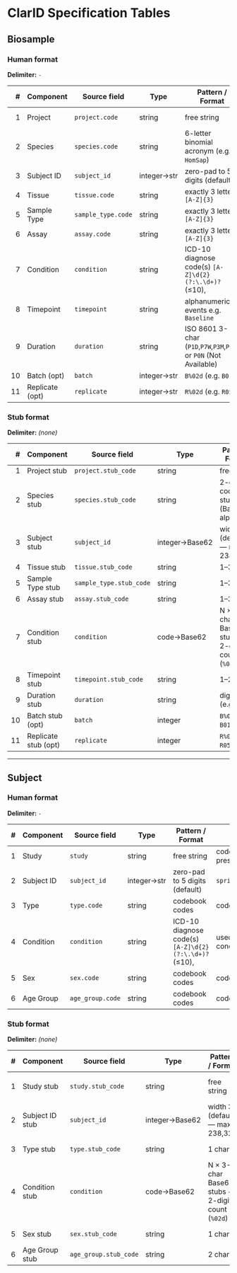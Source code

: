 # ClarID Specification Tables

## Biosample

### Human format  
**Delimiter:** `-`

| #  | Component   | Source field                | Type         | Pattern / Format                                           | Built from                                 |
|---:|-------------|-----------------------------|--------------|------------------------------------------------------------|---------------------------------------------|
| 1  | Project     | `project.code`              | string       | free string                                                | codebook value (if present)                    |
| 2  | Species     | `species.code`              | string       | 6-letter binomial acronym (e.g. `HomSap`)                   | codebook value                              |
| 3  | Subject ID  | `subject_id`                | integer→str  | zero-pad to 5 digits (default)                              | `sprintf("%0${pad}d",$sid)`                |
| 4  | Tissue      | `tissue.code`               | string       | exactly 3 letters `[A-Z]{3}`                                | codebook value                              |
| 5  | Sample Type | `sample_type.code`          | string       | exactly 3 letters `[A-Z]{3}`                                | codebook value                              |
| 6  | Assay       | `assay.code`                | string       | exactly 3 letters `[A-Z]{3}`                                | codebook value                              |
| 7  | Condition   | `condition`                 | string       | ICD-10 diagnose code(s) `[A-Z]\d{2}(?:\.\d+)?` (≤10),       | used verbatim (or concatenated with `+`)    |
| 8  | Timepoint   | `timepoint`                 | string       | alphanumeric events e.g. `Baseline`                   | codebook value                  |
| 9  | Duration    | `duration`                  | string       | ISO 8601 3-char (`P1D`,`P7W`,`P3M`,`P1Y`) or `P0N` (Not Available)                  | `duration_pattern`                         |
| 10 | Batch (opt) | `batch`                     | integer→str  | `B%02d` (e.g. `B01`)                                        | `batch_pattern`                            |
| 11 | Replicate (opt) | `replicate`             | integer→str  | `R%02d` (e.g. `R05`)                                        | `replicate_pattern`                        |

### Stub format  
**Delimiter:** _(none)_

| #  | Component      | Source field                | Type            | Pattern / Format                       | Built from                                |
|---:|----------------|-----------------------------|-----------------|-----------------------------------------|--------------------------------------------|
| 1  | Project stub   | `project.stub_code`         | string          | free string                            | codebook value                             |
| 2  | Species stub   | `species.stub_code`         | string          |  2-char codebook stub (Base62 alphabet) | codebook value                             |
| 3  | Subject stub   | `subject_id`                | integer→Base62 | width 3 (default) — max 238,327        | 3-char Base62 from integer             |
| 4  | Tissue stub    | `tissue.stub_code`          | string          | 1–3 chars                              | codebook value                             |
| 5  | Sample Type stub | `sample_type.stub_code`   | string          | 1–3 chars                              | codebook value                             |
| 6  | Assay stub     | `assay.stub_code`           | string          | 1–3 chars                              | codebook value                             |
| 7  | Condition stub | `condition`                 | code→Base62    | N × 3-char Base62 stubs + 2-digit count (`%02d`)           | codebook order + 3-char Base62 from integer |
| 8  | Timepoint stub | `timepoint.stub_code`       | string          | 1–2 chars                              | codebook value                   |
| 9  | Duration stub  | `duration`                  | string          | digits+unit (e.g. `7W`)                 | `duration_pattern`                         |
| 10 | Batch stub (opt) | `batch`                  | integer         |  `B%02d` (e.g. `B01`)                     | `batch_pattern`                            |
| 11 | Replicate stub (opt) | `replicate`         | integer         | `R%02d` (e.g. `R05`)                       | `replicate_pattern`                        |

---

## Subject

### Human format  
**Delimiter:** `-`

| # | Component   | Source field           | Type         | Pattern / Format                      | Built from                               |
|--:|-------------|------------------------|--------------|----------------------------------------|-------------------------------------------|
| 1 | Study       | `study`                | string       | free string                           | codebook value (if present)                  |
| 2 | Subject ID  | `subject_id`           | integer→str  | zero-pad to 5 digits (default)         | `sprintf("%0${pad}d",$sid)`             |
| 3 | Type        | `type.code`            | string       | codebook codes                        | codebook value                            |
| 4 | Condition   | `condition`            | string       | ICD-10 diagnose code(s) `[A-Z]\d{2}(?:\.\d+)?` (≤10),       | used verbatim (or concatenated with `+`)    |
| 5 | Sex         | `sex.code`             | string       | codebook codes                        | codebook value                            |
| 6 | Age Group   | `age_group.code`       | string       | codebook codes                        | codebook value                            |

### Stub format  
**Delimiter:** _(none)_

| # | Component        | Source field               | Type            | Pattern / Format            | Built from                               |
|--:|------------------|----------------------------|-----------------|-----------------------------|-------------------------------------------|
| 1 | Study stub       | `study.stub_code`          | string          | free string                 | codebook value (if present)               |
| 2 | Subject ID stub  | `subject_id`               | integer→Base62 | width 3 (default) — max 238,327        | 3-char Base62 from integer             |
| 3 | Type stub        | `type.stub_code`           | string          | 1 char                      | codebook value                            |
| 4 | Condition stub   | `condition`                | code→Base62    | N × 3-char Base62 stubs + 2-digit count (`%02d`)     | codebook order + 3-char Base62 from integer |
| 5 | Sex stub         | `sex.stub_code`            | string          | 1 char                      | codebook value                            |
| 6 | Age Group stub   | `age_group.stub_code`      | string          | 2 chars                     | codebook value                            |
